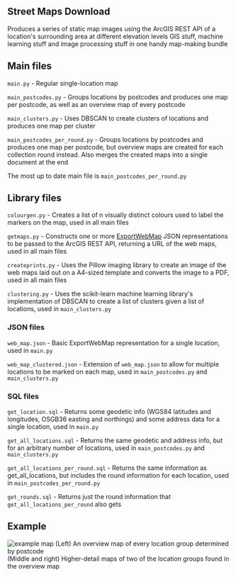 ## Street Maps Download

Produces a series of static map images using the ArcGIS REST API of a location's surrounding area at different elevation levels
GIS stuff, machine learning stuff and image processing stuff in one handy map-making bundle

## Main files

`main.py` - Regular single-location map

`main_postcodes.py` - Groups locations by postcodes and produces one map per postcode, as well as an overview map of every postcode

`main_clusters.py` - Uses DBSCAN to create clusters of locations and produces one map per cluster

`main_postcodes_per_round.py` - Groups locations by postcodes and produces one map per postcode, but overview maps are created for each collection round instead. Also merges the created maps into a single document at the end

The most up to date main file is `main_postcodes_per_round.py`

## Library files

`colourgen.py` - Creates a list of n visually distinct colours used to label the markers on the map, used in all main files

`getmaps.py` - Constructs one or more [ExportWebMap](https://developers.arcgis.com/rest/services-reference/exportwebmap-specification.htm) JSON representations to be passed to the ArcGIS REST API, returning a URL of the web maps, used in all main files

`createprints.py` - Uses the Pillow imaging library to create an image of the web maps laid out on a A4-sized template and converts the image to a PDF, used in all main files

`clustering.py` - Uses the scikit-learn machine learning library's implementation of DBSCAN to create a list of clusters given a list of locations, used in `main_clusters.py`

### JSON files

`web_map.json` - Basic ExportWebMap representation for a single location, used in `main.py`

`web_map_clustered.json` - Extension of `web_map.json` to allow for multiple locations to be marked on each map, used in `main_postcodes.py` and `main_clusters.py`

### SQL files

`get_location.sql` - Returns some geodetic info (WGS84 latitudes and longitudes, OSGB36 easting and northings) and some address data for a single location, used in `main.py`

`get_all_locations.sql` - Returns the same geodetic and address info, but for an arbitrary number of locations, used in `main_postcodes.py` and `main_clusters.py`

`get_all_locations_per_round.sql` - Returns the same information as get_all_locations, but includes the round information for each location, used in `main_postcodes_per_round.py`

`get_rounds.sql` - Returns just the round information that `get_all_locations_per_round` also gets

## Example

![example map](https://raw.githubusercontent.com/james-whitehead/StreetMapsDownload/master/examples/overview.jpg)
(Left) An overview map of every location group determined by postcode  
(Middle and right) Higher-detail maps of two of the location groups found in the overview map